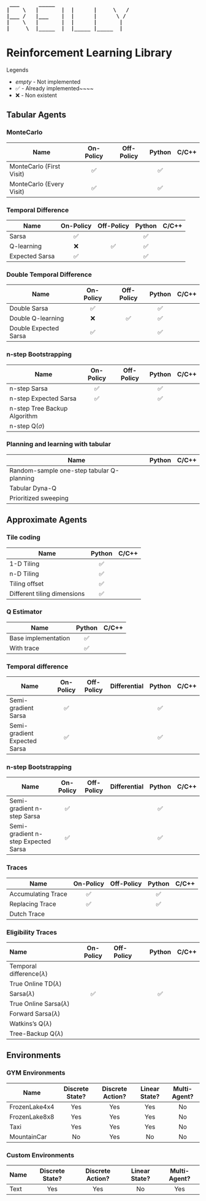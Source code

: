<pre><b>
 ___      _____
|    \   |       |  |      |     \   /
|___ /   |___    |  |      |      \ /
|    \   |       |  |      |       |
|     \  |_____  |  |_____ |_____  |  
</b></pre>

# Reinforcement Learning Library

Legends

* *empty* - Not implemented
* ✅ - Already implemented~~~~
* ❌ - Non existent

## Tabular Agents

### MonteCarlo


| Name | On-Policy | Off-Policy | Python | C/C++ |
| - | :-: | :-: | :-: | :-: |
| MonteCarlo (First Visit) | ✅ |   | ✅ |   |
| MonteCarlo (Every Visit) | ✅ |   | ✅ |   |

### Temporal Difference


| Name | On-Policy | Off-Policy | Python | C/C++ |
| - | :-: | :-: | :-: | :-: |
| Sarsa | ✅ |   | ✅ |   |
| Q-learning | ❌ | ✅ | ✅ |   |
| Expected Sarsa | ✅ |   | ✅ |   |

### Double Temporal Difference


| Name | On-Policy | Off-Policy | Python | C/C++ |
| - | :-: | :-: | :-: | :-: |
| Double Sarsa | ✅ |   | ✅ |   |
| Double Q-learning | ❌ | ✅ | ✅ |   |
| Double Expected Sarsa | ✅ |   | ✅ |   |

### n-step Bootstrapping


| Name | On-Policy | Off-Policy | Python | C/C++ |
| - | :-: | :-: | :-: | :-: |
| n-step Sarsa | ✅ |   | ✅ |   |
| n-step Expected Sarsa | ✅ |   | ✅ |   |
| n-step Tree Backup Algorithm |   |   |   |   |
| n-step Q$(\sigma)$ |   |   |   |   |

### Planning and learning with tabular


| Name | Python | C/C++ |
| - | :-: | :-: |
| Random-sample one-step tabular Q-planning |   |   |
| Tabular Dyna-Q |   |   |
| Prioritized sweeping |   |   |

## Approximate Agents

### Tile coding


| Name | Python | C/C++ |
| - | :-: | :-: |
| 1-D Tiling | ✅ |   |
| n-D Tiling | ✅ |   |
| Tiling offset | ✅ |   |
| Different tiling dimensions | ✅ |   |

### Q Estimator


| Name | Python | C/C++ |
| - | :-: | :-: |
| Base implementation | ✅ |   |
| With trace | ✅ |   |

### Temporal difference


| Name | On-Policy | Off-Policy | Differential | Python | C/C++ |
| - | :-: | :-: | :-: | :-: | :-: |
| Semi-gradient Sarsa | ✅ |   |   | ✅ |   |
| Semi-gradient Expected Sarsa | ✅ |   |   | ✅ |   |

### n-step Bootstrapping


| Name | On-Policy | Off-Policy | Differential | Python | C/C++ |
| - | :-: | :-: | :-: | :-: | :-: |
| Semi-gradient n-step Sarsa | ✅ |   |   | ✅ |   |
| Semi-gradient n-step Expected Sarsa | ✅ |   |   | ✅ |   |

### Traces


| Name | On-Policy | Off-Policy | Python | C/C++ |
| - | :-: | :-: | :-: | :-: |
| Accumulating Trace | ✅ |   | ✅ |   |
| Replacing Trace | ✅ |   | ✅ |   |
| Dutch Trace |   |   |   |   |

### Eligibility Traces


| Name | On-Policy | Off-Policy | Python | C/C++ |
| :- | :-: | :- | :-: | :-: |
| Temporal difference$(\lambda)$ |   |   |   |   |
| True Online TD$(\lambda)$ |   |   |   |   |
| Sarsa$(\lambda)$ | ✅ |   | ✅ |   |
| True Online Sarsa$(\lambda)$ |   |   |   |   |
| Forward Sarsa$(\lambda)$ |   |   |   |   |
| Watkins’s Q$(\lambda)$ |   |   |   |   |
| Tree-Backup Q$(\lambda)$ |   |   |   |   |

## Environments

### GYM Environments


| Name | Discrete State? | Discrete Action? | Linear State? | Multi-Agent? |
| - | :-: | :-: | :-: | :-: |
| FrozenLake4x4 | Yes | Yes | Yes | No |
| FrozenLake8x8 | Yes | Yes | Yes | No |
| Taxi | Yes | Yes | Yes | No |
| MountainCar | No | Yes | No | No |

### Custom Environments


| Name | Discrete State? | Discrete Action? | Linear State? | Multi-Agent? |
| - | :-: | :-: | :-: | :-: |
| Text | Yes | Yes | No | Yes |
